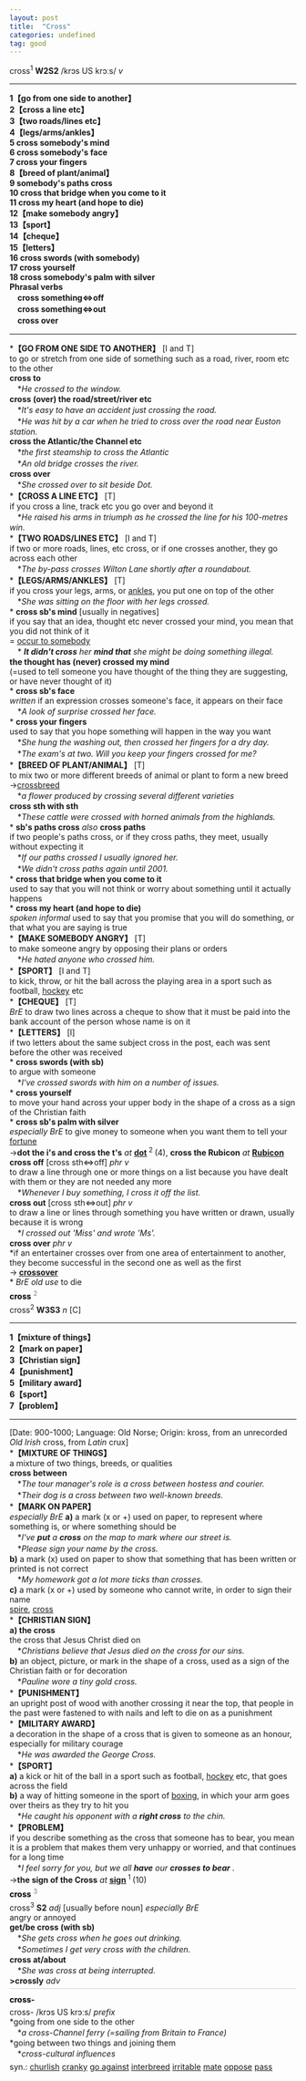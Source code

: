 ```yaml
---
layout: post
title:  "Cross"
categories: undefined
tag: good
---
```

<DIV style="MARGIN: 0px 0px 5px">cross<SUP>1</SUP> <B>W2S2</B> /krɔs US krɔːs/ <I>v</I> 
<HR>
<B>1【go from one side to another】</B><BR><B>2【cross a line etc】</B><BR><B>3【two roads/lines etc】</B><BR><B>4【legs/arms/ankles】</B><BR><B>5 cross somebody's mind</B><BR><B>6 cross somebody's face</B><BR><B>7 cross your fingers</B><BR><B>8【breed of plant/animal】</B><BR><B>9 somebody's paths cross</B><BR><B>10 cross that bridge when you come to it</B><BR><B>11 cross my heart (and hope to die)</B><BR><B>12【make somebody angry】</B><BR><B>13【sport】</B><BR><B>14【cheque】</B><BR><B>15【letters】</B><BR><B>16 cross swords (with somebody)</B><BR><B>17 cross yourself</B><BR><B>18 cross somebody's palm with silver</B><BR><B>Phrasal verbs</B><BR>　<B>cross something⇔off</B><BR>　<B>cross something⇔out</B><BR>　<B>cross over</B>
<HR>
*<B>【GO FROM ONE SIDE TO ANOTHER】</B> [I and T]<BR>to go or stretch from one side of something such as a road, river, room etc to the other<BR><B>cross to</B><BR>　*<I>He crossed to the window.</I><BR><B>cross (over) the road/street/river etc</B><BR>　*<I>It's easy to have an accident just crossing the road.</I><BR>　*<I>He was hit by a car when he tried to cross over the road near Euston station.</I><BR><B>cross the Atlantic/the Channel etc</B><BR>　*<I>the first steamship to cross the Atlantic</I><BR>　*<I>An old bridge crosses the river.</I><BR><B>cross over</B><BR>　*<I>She crossed over to sit beside Dot.</I><BR>*<B>【CROSS A LINE ETC】</B> [T]<BR>if you cross a line, track etc you go over and beyond it<BR>　*<I>He raised his arms in triumph as he crossed the line for his 100-metres win.</I><BR>*<B>【TWO ROADS/LINES ETC】</B> [I and T]<BR>if two or more roads, lines, etc cross, or if one crosses another, they go across each other<BR>　*<I>The by-pass crosses Wilton Lane shortly after a roundabout.</I><BR>*<B>【LEGS/ARMS/ANKLES】</B> [T]<BR>if you cross your legs, arms, or <A href="{{ site.baseurl }}/ankle"><U>ankles</U></A>, you put one on top of the other<BR>　*<I>She was sitting on the floor with her legs crossed.</I><BR>* <B>cross sb's mind</B> [usually in negatives] <BR>if you say that an idea, thought etc never crossed your mind, you mean that you did not think of it<BR>= <A href="{{ site.baseurl }}/occur"><U>occur to somebody</U></A><BR>　*<I> <B>It didn't cross</B> her <B>mind that</B> she might be doing something illegal.</I><BR><B>the thought has (never) crossed my mind</B><BR>(=used to tell someone you have thought of the thing they are suggesting, or have never thought of it) <BR>* <B>cross sb's face</B><BR><I>written</I> if an expression crosses someone's face, it appears on their face<BR>　*<I>A look of surprise crossed her face.</I><BR>* <B>cross your fingers</B><BR>used to say that you hope something will happen in the way you want<BR>　*<I>She hung the washing out, then crossed her fingers for a dry day.</I><BR>　*<I>The exam's at two. Will you keep your fingers crossed for me?</I><BR>*<B>【BREED OF PLANT/ANIMAL】</B> [T]<BR>to mix two or more different breeds of animal or plant to form a new breed<BR>→<A href="{{ site.baseurl }}/crossbreed"><U>crossbreed</U></A><BR>　*<I>a flower produced by crossing several different varieties</I><BR><B>cross sth with sth</B><BR>　*<I>These cattle were crossed with horned animals from the highlands.</I><BR>* <B>sb's paths cross</B> <I>also</I> <B>cross paths</B> <BR>if two people's paths cross, or if they cross paths, they meet, usually without expecting it<BR>　*<I>If our paths crossed I usually ignored her.</I><BR>　*<I>We didn't cross paths again until 2001.</I><BR>* <B>cross that bridge when you come to it</B><BR>used to say that you will not think or worry about something until it actually happens<BR>* <B>cross my heart (and hope to die)</B><BR><I>spoken informal</I> used to say that you promise that you will do something, or that what you are saying is true<BR>*<B>【MAKE SOMEBODY ANGRY】</B> [T]<BR>to make someone angry by opposing their plans or orders<BR>　*<I>He hated anyone who crossed him.</I><BR>*<B>【SPORT】</B> [I and T]<BR>to kick, throw, or hit the ball across the playing area in a sport such as football, <A href="{{ site.baseurl }}/hockey"><U>hockey</U></A> etc<BR>*<B>【CHEQUE】</B> [T]<BR><I>BrE</I> to draw two lines across a cheque to show that it must be paid into the bank account of the person whose name is on it<BR>*<B>【LETTERS】</B> [I]<BR>if two letters about the same subject cross in the post, each was sent before the other was received<BR>* <B>cross swords (with sb)</B><BR>to argue with someone<BR>　*<I>I've crossed swords with him on a number of issues.</I><BR>* <B>cross yourself</B><BR>to move your hand across your upper body in the shape of a cross as a sign of the Christian faith<BR>* <B>cross sb's palm with silver</B><BR><I>especially BrE</I> to give money to someone when you want them to tell your <A href="{{ site.baseurl }}/fortune"><U>fortune</U></A><BR>→<B>dot the i's and cross the t's</B> <I>at</I> <B><A href="{{ site.baseurl }}/dot"><U>dot</U></A> </B><SUP>2 </SUP>(4), <B>cross the Rubicon</B> <I>at</I> <B><A href="{{ site.baseurl }}/Rubicon"><U>Rubicon</U></A></B><BR><B>cross off</B> [cross sth⇔off] <I>phr v</I><BR>to draw a line through one or more things on a list because you have dealt with them or they are not needed any more<BR>　*<I>Whenever I buy something, I cross it off the list.</I><BR><B>cross out</B> [cross sth⇔out] <I>phr v</I><BR>to draw a line or lines through something you have written or drawn, usually because it is wrong<BR>　*<I>I crossed out 'Miss' and wrote 'Ms'.</I><BR><B>cross over</B> <I>phr v</I><BR>*if an entertainer crosses over from one area of entertainment to another, they become successful in the second one as well as the first<BR>→<B> <A href="{{ site.baseurl }}/crossover"><U>crossover</U></A></B><BR>* <I>BrE old use</I> to die</DIV>
<DIV style="COLOR: #808080; MARGIN: 0px 0px 5px; LINE-HEIGHT: normal"><SPAN style="FONT-SIZE: 10.5pt; COLOR: #000000; LINE-HEIGHT: normal"><B>cross</B></SPAN> <SUP style="FONT-SIZE: 83%; LINE-HEIGHT: normal">2</SUP> </DIV>
<DIV style="MARGIN: 0px 0px 5px">cross<SUP>2</SUP> <B>W3S3</B> <I>n</I> [C] 
<HR>
<B>1【mixture of things】</B><BR><B>2【mark on paper】</B><BR><B>3【Christian sign】</B><BR><B>4【punishment】</B><BR><B>5【military award】</B><BR><B>6【sport】</B><BR><B>7【problem】</B>
<HR>
[Date: 900-1000; Language: Old Norse; Origin: kross, from an unrecorded <I>Old Irish</I> cross, from <I>Latin</I> crux]<BR>*<B>【MIXTURE OF THINGS】</B><BR>a mixture of two things, breeds, or qualities<BR><B>cross between</B><BR>　*<I>The tour manager's role is a cross between hostess and courier.</I><BR>　*<I>Their dog is a cross between two well-known breeds.</I><BR>*<B>【MARK ON PAPER】</B><BR><I>especially BrE</I> <B>a)</B> a mark (x or +) used on paper, to represent where something is, or where something should be<BR>　*<I>I've <B>put</B> a <B>cross</B> on the map to mark where our street is.</I><BR>　*<I>Please sign your name by the cross.</I><BR><B>b)</B> a mark (x) used on paper to show that something that has been written or printed is not correct<BR>　*<I>My homework got a lot more ticks than crosses.</I><BR><B>c)</B> a mark (x or +) used by someone who cannot write, in order to sign their name<BR><A href="{{ site.baseurl }}/spire"><U>spire</U></A>, <A href="{{ site.baseurl }}/cross"><U>cross</U></A><BR>*<B>【CHRISTIAN SIGN】</B><BR><B>a) the cross</B><BR>the cross that Jesus Christ died on<BR>　*<I>Christians believe that Jesus died on the cross for our sins.</I><BR><B>b)</B> an object, picture, or mark in the shape of a cross, used as a sign of the Christian faith or for decoration<BR>　*<I>Pauline wore a tiny gold cross.</I><BR>*<B>【PUNISHMENT】</B><BR>an upright post of wood with another crossing it near the top, that people in the past were fastened to with nails and left to die on as a punishment<BR>*<B>【MILITARY AWARD】</B><BR>a decoration in the shape of a cross that is given to someone as an honour, especially for military courage<BR>　*<I>He was awarded the George Cross.</I><BR>*<B>【SPORT】</B><BR><B>a)</B> a kick or hit of the ball in a sport such as football, <A href="{{ site.baseurl }}/hockey"><U>hockey</U></A> etc, that goes across the field<BR><B>b)</B> a way of hitting someone in the sport of <A href="{{ site.baseurl }}/boxing"><U>boxing</U></A>, in which your arm goes over theirs as they try to hit you<BR>　*<I>He caught his opponent with a <B>right cross</B> to the chin.</I><BR>*<B>【PROBLEM】</B><BR>if you describe something as the cross that someone has to bear, you mean it is a problem that makes them very unhappy or worried, and that continues for a long time<BR>　*<I>I feel sorry for you, but we all <B>have</B> our <B>crosses to bear</B> .</I><BR>→<B>the sign of the Cross</B> <I>at</I> <B><A href="{{ site.baseurl }}/sign"><U>sign</U></A> </B><SUP>1 </SUP>(10)</DIV>
<DIV style="COLOR: #808080; MARGIN: 0px 0px 5px; LINE-HEIGHT: normal"><SPAN style="FONT-SIZE: 10.5pt; COLOR: #000000; LINE-HEIGHT: normal"><B>cross</B></SPAN> <SUP style="FONT-SIZE: 83%; LINE-HEIGHT: normal">3</SUP> </DIV>
<DIV style="MARGIN: 0px 0px 5px">cross<SUP>3</SUP> <B>S2</B> <I>adj</I> [usually before noun] <I>especially BrE</I> <BR>angry or annoyed<BR><B>get/be cross (with sb)</B><BR>　*<I>She gets cross when he goes out drinking.</I><BR>　*<I>Sometimes I get very cross with the children.</I><BR><B>cross at/about</B><BR>　*<I>She was cross at being interrupted.</I><BR><B>&gt;crossly</B> <I>adv</I></DIV></DIV>
<DIV style="BORDER-TOP: #c7d4dc 1px solid; PADDING-BOTTOM: 0px; PADDING-TOP: 5px; PADDING-LEFT: 0px; PADDING-RIGHT: 0px"></DIV>
<DIV style="MARGIN: 5px 0px">
<DIV style="WIDTH: 100%">
<DIV style="FLOAT: left; LINE-HEIGHT: normal"></DIV>
<DIV style="WIDTH: 100%; OVERFLOW-X: hidden">
<DIV style="COLOR: #808080; MARGIN: 0px 0px 5px; LINE-HEIGHT: normal"><SPAN style="FONT-SIZE: 10.5pt; COLOR: #000000; LINE-HEIGHT: normal"><B>cross-</B></SPAN> </DIV>
<DIV style="MARGIN: 0px 0px 5px">cross- /krɔs US krɔːs/ <I>prefix</I> <BR>*going from one side to the other<BR>　*<I>a cross-Channel ferry (=sailing from Britain to France)</I> <BR>*going between two things and joining them<BR>　*<I>cross-cultural influences</I></DIV>
<DIV style="MARGIN: 0px 0px 5px">
<DIV style="MARGIN: 4px 0px">syn.: <A href="{{ site.baseurl }}/churlish"><U>churlish</U></A> <A href="{{ site.baseurl }}/cranky"><U>cranky</U></A> <A href="{{ site.baseurl }}/go%20against"><U>go against</U></A> <A href="{{ site.baseurl }}/interbreed"><U>interbreed</U></A> <A href="{{ site.baseurl }}/irritable"><U>irritable</U></A> <A href="{{ site.baseurl }}/mate"><U>mate</U></A> <A href="{{ site.baseurl }}/oppose"><U>oppose</U></A> <A href="{{ site.baseurl }}/pass"><U>pass</U></A></DIV></DIV>
